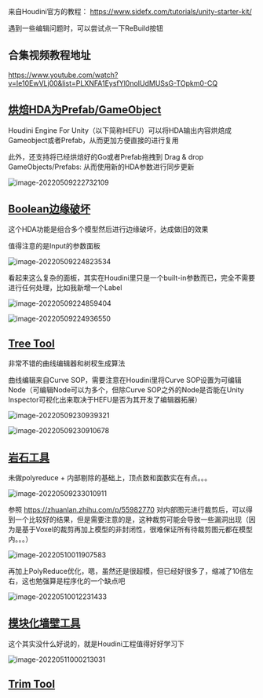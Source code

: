 来自Houdini官方的教程： https://www.sidefx.com/tutorials/unity-starter-kit/

遇到一些编辑问题时，可以尝试点一下ReBuild按钮

## 合集视频教程地址

https://www.youtube.com/watch?v=Ie10EwVLj00&list=PLXNFA1EysfYl0noIUdMUSsG-TOpkm0-CQ

## [烘焙HDA为Prefab/GameObject](https://www.youtube.com/watch?v=3vEruVSf8kc&list=PLXNFA1EysfYl0noIUdMUSsG-TOpkm0-CQ&index=2)

Houdini Engine For Unity（以下简称HEFU）可以将HDA输出内容烘焙成Gameobject或者Prefab，从而更加方便直接的进行复用

此外，还支持将已经烘焙好的Go或者Prefab拖拽到 Drag & drop GameObjects/Prefabs: 从而使用新的HDA参数进行同步更新

![image-20220509222732109](readme.assets/image-20220509222732109.png)

## [Boolean边缘破坏](https://www.youtube.com/watch?v=cpIbKQm6WBM&list=PLXNFA1EysfYl0noIUdMUSsG-TOpkm0-CQ&index=7)

这个HDA功能是组合多个模型然后进行边缘破坏，达成做旧的效果

值得注意的是Input的参数面板

![image-20220509224823534](readme.assets/image-20220509224823534.png)

看起来这么复杂的面板，其实在Houdini里只是一个built-in参数而已，完全不需要进行任何处理，比如我新增一个Label

![image-20220509224859404](readme.assets/image-20220509224859404.png)

![image-20220509224936550](readme.assets/image-20220509224936550.png)

## [Tree Tool](https://www.youtube.com/watch?v=rghCh8A4LXg)

非常不错的曲线编辑器和树杈生成算法

曲线编辑来自Curve SOP，需要注意在Houdini里将Curve SOP设置为可编辑Node（可编辑Node可以为多个，但除Curve SOP之外的Node是否能在Unity Inspector可视化出来取决于HEFU是否为其开发了编辑器拓展）

![image-20220509230939321](readme.assets/image-20220509230939321.png)

![image-20220509230910678](readme.assets/image-20220509230910678.png)



## [岩石工具](https://www.youtube.com/watch?v=l3akQ1x5vzQ&list=PLXNFA1EysfYl0noIUdMUSsG-TOpkm0-CQ&index=4)

未做polyreduce + 内部剔除的基础上，顶点数和面数实在有点。。。

![image-20220509233010911](readme.assets/image-20220509233010911.png)

参照 https://zhuanlan.zhihu.com/p/55982770 对内部图元进行裁剪后，可以得到一个比较好的结果，但是需要注意的是，这种裁剪可能会导致一些漏洞出现（因为是基于Voxel的裁剪再加上模型的非封闭性，很难保证所有待裁剪图元都在模型内。。。）

![image-20220510011907583](readme.assets/image-20220510011907583.png)

再加上PolyReduce优化，嗯，虽然还是很超模，但已经好很多了，缩减了10倍左右，这也勉强算是程序化的一个缺点吧

![image-20220510012231433](readme.assets/image-20220510012231433.png)

## [模块化墙壁工具](https://www.youtube.com/watch?v=95-gmPzMgiE&list=PLXNFA1EysfYl0noIUdMUSsG-TOpkm0-CQ&index=5)

这个其实没什么好说的，就是Houdini工程值得好好学习下

![image-20220511000213031](readme.assets/image-20220511000213031.png)

## [Trim Tool](https://www.youtube.com/watch?v=cq_d-ZppqdI)